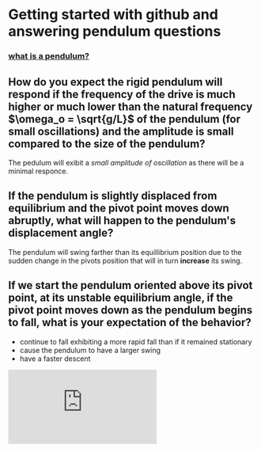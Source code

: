# Getting started with github and answering pendulum questions 

### [what is a pendulum?](https://www.britannica.com/technology/pendulum)

## How do you expect the rigid pendulum will respond if the frequency of the drive is much higher or much lower than the natural frequency $\omega_o = \sqrt{g/L}$ of the pendulum (for small oscillations) and the amplitude is small compared to the size of the pendulum?
The pedulum will exibit a _small amplitude of oscillation_ as there will be a minimal responce. 

## If the pendulum is slightly displaced from equilibrium and the pivot point moves down abruptly, what will happen to the pendulum's displacement angle?
The pendulum will swing farther than its equillibrium position due to the sudden change in the pivots position that will in turn **increase** its swing.

## If we start the pendulum oriented above its pivot point, at its unstable equilibrium angle, if the pivot point moves down as the pendulum begins to fall, what is your expectation of the behavior? 
* continue to fall exhibiting a more rapid fall than if it remained stationary 
* cause the pendulum to have a larger swing 
* have a faster descent 

![commited changes](https://github.com/user-attachments/files/21997948/history.pdf)
